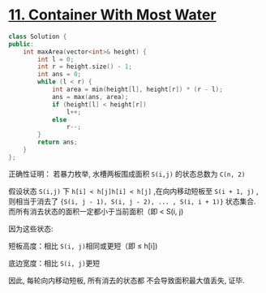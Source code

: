 # [11. Container With Most Water](https://leetcode.cn/problems/container-with-most-water/)

```c++
class Solution {
public:
    int maxArea(vector<int>& height) {
        int l = 0;
        int r = height.size() - 1;
        int ans = 0;
        while (l < r) {
            int area = min(height[l], height[r]) * (r - l);
            ans = max(ans, area);
            if (height[l] < height[r])
                l++;
            else 
                r--;
        }
        return ans;
    }
};
```

正确性证明：
若暴力枚举, 水槽两板围成面积 `S(i,j)` 的状态总数为 `C(n, 2)`

假设状态 `S(i,j)` 下 `h[i] < h[j]h[i] < h[j]` ,在向内移动短板至 `S(i + 1, j)` , 则相当于消去了 `{S(i, j - 1), S(i, j - 2), ... , S(i, i + 1)}` 状态集合. 而所有消去状态的面积一定都小于当前面积（即 < S(i, j)

因为这些状态:

短板高度：相比 `S(i, j)`相同或更短（即 ≤ h[i])

底边宽度：相比 `S(i, j)`更短

因此, 每轮向内移动短板, 所有消去的状态都 不会导致面积最大值丢失, 证毕.

